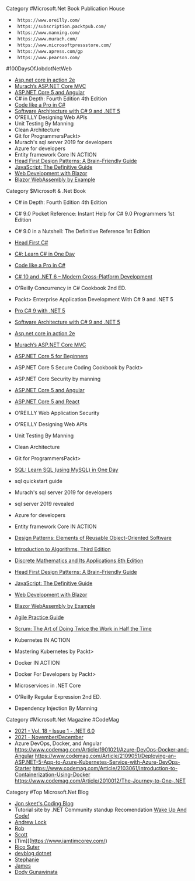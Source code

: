 Category #Microsoft.Net Book Publication House
- ` https://www.oreilly.com/`
- ` https://subscription.packtpub.com/`
- ` https://www.manning.com/`
- ` https://www.murach.com/`
- ` https://www.microsoftpressstore.com/`
- ` https://www.apress.com/gp`
- ` https://www.pearson.com/`


#100DaysOfJobdotNetWeb
* [Asp.net core in action 2e](https://www.manning.com/books/asp-net-core-in-action-second-edition)
* [Murach’s ASP.NET Core MVC](https://bit.ly/3jPZeFL)
* [ASP.NET Core 5 and Angular](https://amzn.to/3mupSp2)
* C# in Depth: Fourth Edition 4th Edition
* [Code like a Pro in C#](https://bit.ly/30Xezxs)
* [Software Architecture with C# 9 and .NET 5](https://amzn.to/3pWcSLn)
* O'REILLY Designing Web APIs
* Unit Testing By Manning
* Clean Architecture
* Git for ProgrammersPackt>
* Murach's sql server 2019 for developers
* Azure for developers
* Entity framework Core IN ACTION
* [Head First Design Patterns: A Brain-Friendly Guide](https://amzn.to/3Epj3v6)
* [JavaScript: The Definitive Guide](https://amzn.to/3mqNIlG)
* [Web Development with Blazor](https://amzn.to/3CKmT0M)
* [Blazor WebAssembly by Example](https://amzn.to/3r8haQ9)

Category $Microsoft & .Net Book

* C# in Depth: Fourth Edition 4th Edition
* C# 9.0 Pocket Reference: Instant Help for C# 9.0 Programmers 1st Edition
* C# 9.0 in a Nutshell: The Definitive Reference 1st Edition
* [Head First C#](https://amzn.to/3br9n6U)
* [C#: Learn C# in One Day](https://amzn.to/30ZPuCc)
* [Code like a Pro in C#](https://bit.ly/30Xezxs)
* [C# 10 and .NET 6 – Modern Cross-Platform Development](https://amzn.to/2ZyTzwv)
* O'Reilly Concurrency in C# Cookbook 2nd ED.
* Packt> Enterprise Application Development With C# 9 and .NET 5
* [Pro C# 9 with .NET 5](https://amzn.to/3w0gKfl)
* [Software Architecture with C# 9 and .NET 5](https://amzn.to/3pWcSLn)

* [Asp.net core in action 2e](https://www.manning.com/books/asp-net-core-in-action-second-edition)
* [Murach’s ASP.NET Core MVC](https://bit.ly/3jPZeFL)
* [ASP.NET Core 5 for Beginners](https://amzn.to/3bpXrm2)
* ASP.NET Core 5 Secure Coding Cookbook by Packt>
* ASP.NET Core Security by manning
* [ASP.NET Core 5 and Angular](https://amzn.to/3mupSp2)
* [ASP.NET Core 5 and React](https://amzn.to/3oVOZRX)
* O'REILLY Web Application Security

* O'REILLY Designing Web APIs
* Unit Testing By Manning
* Clean Architecture
* Git for ProgrammersPackt>

* [SQL: Learn SQL (using MySQL) in One Day](https://amzn.to/2Zwh8pA)
* sql quickstart guide
* Murach's sql server 2019 for developers
* sql server 2019 revealed

* Azure for developers

* Entity framework Core IN ACTION

* [Design Patterns: Elements of Reusable Object-Oriented Software](https://amzn.to/3w759uY)
* [Introduction to Algorithms, Third Edition](https://bit.ly/31h5wHW)
* [Discrete Mathematics and Its Applications 8th Edition](https://bit.ly/2ZDL7M8)
* [Head First Design Patterns: A Brain-Friendly Guide](https://amzn.to/3Epj3v6)

* [JavaScript: The Definitive Guide](https://amzn.to/3mqNIlG)

* [Web Development with Blazor](https://amzn.to/3CKmT0M)
* [Blazor WebAssembly by Example](https://amzn.to/3r8haQ9)


* [Agile Practice Guide](https://amzn.to/3BsUjjV)
* [Scrum: The Art of Doing Twice the Work in Half the Time](https://amzn.to/3nAZdpW)

* Kubernetes IN ACTION
* Mastering Kubernetes by Packt>
* Docker IN ACTION
* Docker For Developers by Packt>
* Microservices in .NET Core
* O'Reilly Regular Expression 2nd ED.
* Dependency Injection By Manning

Category #Microsoft.Net Magazine #CodeMag
* [2021 - Vol. 18 - Issue 1 - .NET 6.0](https://www.codemag.com/Magazine/Issue/DotNet6)
* [2021 - November/December](https://www.codemag.com/Magazine/Issue/NovD)
* Azure DevOps, Docker, and Angular
https://www.codemag.com/Article/1901021/Azure-DevOps-Docker-and-Angular
https://www.codemag.com/Article/2109051/Deploying-an-ASP.NET-5-App-to-Azure-Kubernetes-Service-with-Azure-DevOps-Starter https://www.codemag.com/Article/2103061/Introduction-to-Containerization-Using-Docker
https://www.codemag.com/Article/2010012/The-Journey-to-One-.NET


Category #Top Microsoft.Net Blog
* [Jon skeet's Coding Blog](https://codeblog.jonskeet.uk/)
* Tutorial site by .NET Community standup Recomendation [      Wake Up And Code!  ](https://wakeupandcode.com/aspnetcore/)
* [Andrew Lock](https://andrewlock.net/)
* [Rob](https://robrich.org/)
* [Scott](https://www.hanselman.com/)
* [Tim][(https://www.iamtimcorey.com/)
* [Rico Suter](http://rsuter.com)
* [devblog dotnet](https://devblogs.microsoft.com/)
* [Stephanie](https://stephaniestimac.com/)
* [James](https://montemagno.com/)
* [Dody Gunawinata](https://silverkeytech.com/)
